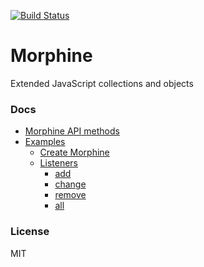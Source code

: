 [![Build Status](https://travis-ci.org/KlimMalgin/Morphine.svg?branch=master)](https://travis-ci.org/KlimMalgin/Morphine)

# Morphine
Extended JavaScript collections and objects

### Docs

* [Morphine API methods](https://github.com/KlimMalgin/Morphine/wiki/API)
* [Examples](https://github.com/KlimMalgin/Morphine/wiki/Examples)
  * [Create Morphine](https://github.com/KlimMalgin/Morphine/wiki/Examples#create-morphine)
  * [Listeners](https://github.com/KlimMalgin/Morphine/wiki/Examples#listeners)
    * [add](https://github.com/KlimMalgin/Morphine/wiki/Examples#add-events)
    * [change](https://github.com/KlimMalgin/Morphine/wiki/Examples#change-events)
    * [remove](https://github.com/KlimMalgin/Morphine/wiki/Examples#remove-events)
    * [all](https://github.com/KlimMalgin/Morphine/wiki/Examples#all-events)

### License
MIT